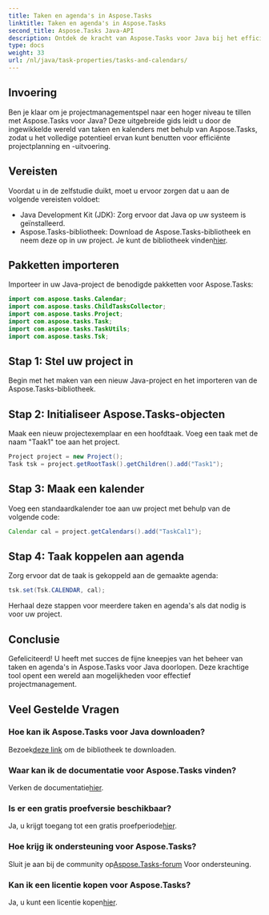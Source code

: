 ```yaml
---
title: Taken en agenda's in Aspose.Tasks
linktitle: Taken en agenda's in Aspose.Tasks
second_title: Aspose.Tasks Java-API
description: Ontdek de kracht van Aspose.Tasks voor Java bij het efficiënt beheren van taken en agenda's. Download nu voor een naadloze projectmanagementervaring!
type: docs
weight: 33
url: /nl/java/task-properties/tasks-and-calendars/
---
```

## Invoering
Ben je klaar om je projectmanagementspel naar een hoger niveau te tillen met Aspose.Tasks voor Java? Deze uitgebreide gids leidt u door de ingewikkelde wereld van taken en kalenders met behulp van Aspose.Tasks, zodat u het volledige potentieel ervan kunt benutten voor efficiënte projectplanning en -uitvoering.
## Vereisten
Voordat u in de zelfstudie duikt, moet u ervoor zorgen dat u aan de volgende vereisten voldoet:
- Java Development Kit (JDK): Zorg ervoor dat Java op uw systeem is geïnstalleerd.
- Aspose.Tasks-bibliotheek: Download de Aspose.Tasks-bibliotheek en neem deze op in uw project. Je kunt de bibliotheek vinden[hier](https://releases.aspose.com/tasks/java/).
## Pakketten importeren
Importeer in uw Java-project de benodigde pakketten voor Aspose.Tasks:
```java
import com.aspose.tasks.Calendar;
import com.aspose.tasks.ChildTasksCollector;
import com.aspose.tasks.Project;
import com.aspose.tasks.Task;
import com.aspose.tasks.TaskUtils;
import com.aspose.tasks.Tsk;
```
## Stap 1: Stel uw project in
Begin met het maken van een nieuw Java-project en het importeren van de Aspose.Tasks-bibliotheek.
## Stap 2: Initialiseer Aspose.Tasks-objecten
Maak een nieuw projectexemplaar en een hoofdtaak. Voeg een taak met de naam "Taak1" toe aan het project.
```java
Project project = new Project();
Task tsk = project.getRootTask().getChildren().add("Task1");
```
## Stap 3: Maak een kalender
Voeg een standaardkalender toe aan uw project met behulp van de volgende code:
```java
Calendar cal = project.getCalendars().add("TaskCal1");
```
## Stap 4: Taak koppelen aan agenda
Zorg ervoor dat de taak is gekoppeld aan de gemaakte agenda:
```java
tsk.set(Tsk.CALENDAR, cal);
```
Herhaal deze stappen voor meerdere taken en agenda's als dat nodig is voor uw project.
## Conclusie
Gefeliciteerd! U heeft met succes de fijne kneepjes van het beheer van taken en agenda's in Aspose.Tasks voor Java doorlopen. Deze krachtige tool opent een wereld aan mogelijkheden voor effectief projectmanagement.
## Veel Gestelde Vragen
### Hoe kan ik Aspose.Tasks voor Java downloaden?
 Bezoek[deze link](https://releases.aspose.com/tasks/java/) om de bibliotheek te downloaden.
### Waar kan ik de documentatie voor Aspose.Tasks vinden?
 Verken de documentatie[hier](https://reference.aspose.com/tasks/java/).
### Is er een gratis proefversie beschikbaar?
Ja, u krijgt toegang tot een gratis proefperiode[hier](https://releases.aspose.com/).
### Hoe krijg ik ondersteuning voor Aspose.Tasks?
 Sluit je aan bij de community op[Aspose.Tasks-forum](https://forum.aspose.com/c/tasks/15) Voor ondersteuning.
### Kan ik een licentie kopen voor Aspose.Tasks?
 Ja, u kunt een licentie kopen[hier](https://purchase.aspose.com/buy).